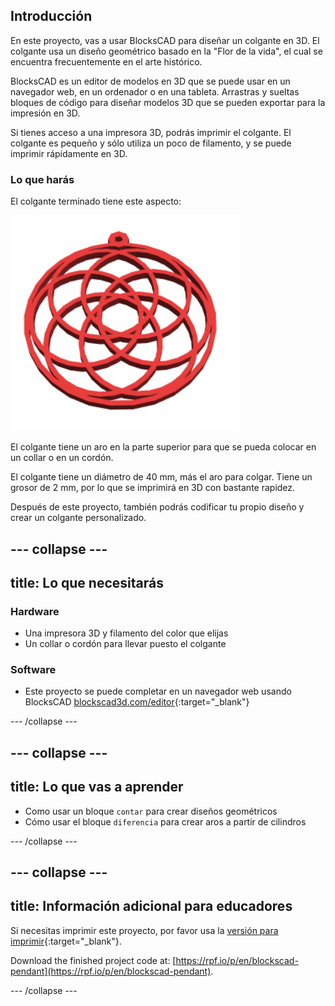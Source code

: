 ## Introducción

En este proyecto, vas a usar BlocksCAD para diseñar un colgante en 3D. El colgante usa un diseño geométrico basado en la "Flor de la vida", el cual se encuentra frecuentemente en el arte histórico.

BlocksCAD es un editor de modelos en 3D que se puede usar en un navegador web, en un ordenador o en una tableta. Arrastras y sueltas bloques de código para diseñar modelos 3D que se pueden exportar para la impresión en 3D.

Si tienes acceso a una impresora 3D, podrás imprimir el colgante. El colgante es pequeño y sólo utiliza un poco de filamento, y se puede imprimir rápidamente en 3D.

### Lo que harás

El colgante terminado tiene este aspecto:

![captura de pantalla](images/pendant-finished.png)

El colgante tiene un aro en la parte superior para que se pueda colocar en un collar o en un cordón.

El colgante tiene un diámetro de 40 mm, más el aro para colgar. Tiene un grosor de 2 mm, por lo que se imprimirá en 3D con bastante rapidez.

Después de este proyecto, también podrás codificar tu propio diseño y crear un colgante personalizado.

--- collapse ---
---
title: Lo que necesitarás
---

### Hardware

+ Una impresora 3D y filamento del color que elijas
+ Un collar o cordón para llevar puesto el colgante

### Software

+ Este proyecto se puede completar en un navegador web usando BlocksCAD [blockscad3d.com/editor](https://www.blockscad3d.com/editor){:target="_blank"}

--- /collapse ---

--- collapse ---
---
title: Lo que vas a aprender
---

+ Como usar un bloque `contar` para crear diseños geométricos
+ Cómo usar el bloque `diferencia` para crear aros a partir de cilindros

--- /collapse ---

--- collapse ---
---
title: Información adicional para educadores
---

Si necesitas imprimir este proyecto, por favor usa la [versión para imprimir](https://projects.raspberrypi.org/en/projects/blockscad-pendant/print){:target="_blank"}.

Download the finished project code at: [https://rpf.io/p/en/blockscad-pendant](https://rpf.io/p/en/blockscad-pendant).

--- /collapse ---
